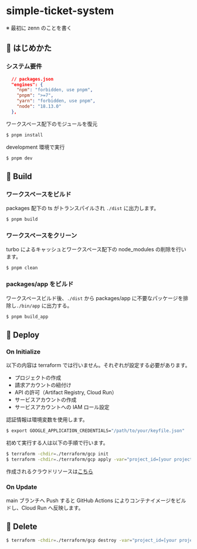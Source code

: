 # simple-ticket-system

※ 最初に zenn のことを書く

## 🔰 はじめかた

### システム要件

```json
  // packages.json
  "engines": {
    "npm": "forbidden, use pnpm",
    "pnpm": ">=7",
    "yarn": "forbidden, use pnpm",
    "node": "18.13.0"
  },
```

ワークスペース配下のモジュールを復元

```bash
$ pnpm install
```

development 環境で実行

```bash
$ pnpm dev
```

## 🔨 Build

### ワークスペースをビルド

packages 配下の ts がトランスパイルされ `./dist` に出力します。

```bash
$ pnpm build
```

### ワークスペースをクリーン

turbo によるキャッシュとワークスペース配下の node_modules の削除を行います。

```bash
$ pnpm clean
```

### packages/app をビルド

ワークスペースビルド後、`./dist` から packages/app に不要なパッケージを排除し`./bin/app` に出力する。

```bash
$ pnpm build_app
```

## 🚀 Deploy

### On Initialize

以下の内容は terraform では行いません。それぞれが設定する必要があります。

- プロジェクトの作成
- 請求アカウントの紐付け
- API の許可（Artifact Registry, Cloud Run）
- サービスアカウントの作成
- サービスアカウントへの IAM ロール設定

認証情報は環境変数を使用します。

```bash
$ export GOOGLE_APPLICATION_CREDENTIALS="/path/to/your/keyfile.json"
```

初めて実行する人は以下の手順で行います。

```bash
$ terraform -chdir=./terraform/gcp init
$ terraform -chdir=./terraform/gcp apply -var="project_id=[your project id]"
```

作成されるクラウドリソースは[こちら](./terraform/gcp/terraform.md)

### On Update

main ブランチへ Push すると GitHub Actions によりコンテナイメージをビルドし、Cloud Run へ反映します。

## 🚫 Delete

```bash
$ terraform -chdir=./terraform/gcp destroy -var="project_id=[your project id]"
```
